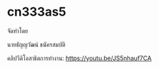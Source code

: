 # cn333as5
จัดทำโดย

นายธัญญวัฒน์ ธนัครสมบัติ

คลิปวีดิโอสาธิตการทำงาน: https://youtu.be/JS5nhauf7CA
